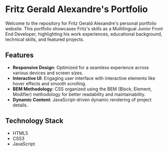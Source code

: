 # Fritz Gerald Alexandre's Portfolio

Welcome to the repository for Fritz Gerald Alexandre's personal portfolio website. This portfolio showcases Fritz's skills as a Multilingual Junior Front End Developer, highlighting his work experiences, educational background, technical skills, and featured projects.

## Features

- **Responsive Design**: Optimized for a seamless experience across various devices and screen sizes.
- **Interactive UI**: Engaging user interface with interactive elements like hover effects and smooth scrolling.
- **BEM Methodology**: CSS organized using the BEM (Block, Element, Modifier) methodology for better readability and maintainability.
- **Dynamic Content**: JavaScript-driven dynamic rendering of project details.

## Technology Stack

- HTML5
- CSS3
- JavaScript
